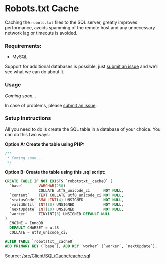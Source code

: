 # Robots.txt Cache
Caching the `robots.txt` files to the SQL server, greatly improves performance, avoids spamming of the remote host and any unnecessary network lag or timeouts is avoided.

### Requirements:
- MySQL

Support for additional databases is possible, just [submit an issue](https://github.com/VIPnytt/RobotsTxtParser/issues) and we'll see what we can do about it.

### Usage
_Coming soon..._

In case of problems, please [submit an issue](https://github.com/VIPnytt/RobotsTxtParser/issues).

### Setup instructions
All you need to do is create the SQL table in a database of your choice. You can do this two ways:

__Option A: Create the table using PHP:__

```php
/**
 * Coming soon...
 */
```

__Option B: Create the table using this .sql script:__
```SQL
CREATE TABLE IF NOT EXISTS `robotstxt__cache0` (
  `base`       VARCHAR(250)
               COLLATE utf8_unicode_ci      NOT NULL,
  `content`    TEXT COLLATE utf8_unicode_ci NOT NULL,
  `statusCode` SMALLINT(4) UNSIGNED         NOT NULL,
  `validUntil` INT(10) UNSIGNED             NOT NULL,
  `nextUpdate` INT(10) UNSIGNED             NOT NULL,
  `worker`     TINYINT(3) UNSIGNED DEFAULT NULL
)
  ENGINE = InnoDB
  DEFAULT CHARSET = utf8
  COLLATE = utf8_unicode_ci;

ALTER TABLE `robotstxt__cache0`
ADD PRIMARY KEY (`base`), ADD KEY `worker` (`worker`, `nextUpdate`);
```
Source: [/src/Client/SQL/Cache/cache.sql](https://github.com/VIPnytt/RobotsTxtParser/tree/master/src/Client/SQL/Cache/cache.sql)
